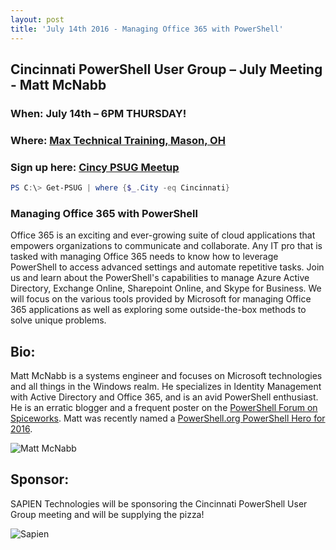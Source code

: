 ```yaml
---
layout: post
title: 'July 14th 2016 - Managing Office 365 with PowerShell'
---
```


## Cincinnati PowerShell User Group – July Meeting - Matt McNabb

### When: July 14th – 6PM THURSDAY!

### Where: [Max Technical Training, Mason, OH](https://goo.gl/maps/ijBGbvJQR3B2)

### Sign up here: [Cincy PSUG Meetup](http://www.meetup.com/TechLife-Cincinnati/events/23277490/)

```powershell 
PS C:\> Get-PSUG | where {$_.City -eq Cincinnati}
```

### **Managing Office 365 with PowerShell**

Office 365 is an exciting and ever-growing suite of cloud applications that empowers organizations to communicate and collaborate. 
Any IT pro that is tasked with managing Office 365 needs to know how to leverage PowerShell to access advanced settings and automate repetitive tasks. 
Join us and learn about the PowerShell's capabilities to manage Azure Active Directory, Exchange Online, Sharepoint Online, and Skype for Business. 
We will focus on the various tools provided by Microsoft for managing Office 365 applications as well as exploring some outside-the-box methods to solve unique problems. 

## Bio:

Matt McNabb is a systems engineer and focuses on Microsoft technologies and all things in the Windows realm. He specializes in Identity Management with Active Directory and Office 365, and is an avid PowerShell enthusiast. He is an erratic blogger and a frequent poster on the [PowerShell Forum on Spiceworks](https://community.spiceworks.com/programming/powershell). 
Matt was recently named a [PowerShell.org PowerShell Hero for 2016](https://powershell.org/tag/powershell-hero/).

![Matt McNabb](http://photos4.meetupstatic.com/photos/event/8/1/4/9/600_451653097.jpeg)

## Sponsor:

SAPIEN Technologies will be sponsoring the Cincinnati PowerShell User Group meeting and will be supplying the pizza!

![Sapien](http://cincypowershell.org/img/sapien.jpeg)
